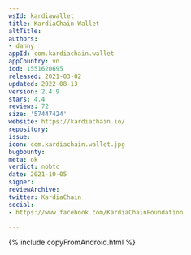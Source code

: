 ```yaml
---
wsId: kardiawallet
title: KardiaChain Wallet
altTitle: 
authors:
- danny
appId: com.kardiachain.wallet
appCountry: vn
idd: 1551620695
released: 2021-03-02
updated: 2022-08-13
version: 2.4.9
stars: 4.4
reviews: 72
size: '57447424'
website: https://kardiachain.io/
repository: 
issue: 
icon: com.kardiachain.wallet.jpg
bugbounty: 
meta: ok
verdict: nobtc
date: 2021-10-05
signer: 
reviewArchive: 
twitter: KardiaChain
social:
- https://www.facebook.com/KardiaChainFoundation

---
```


{% include copyFromAndroid.html %}
